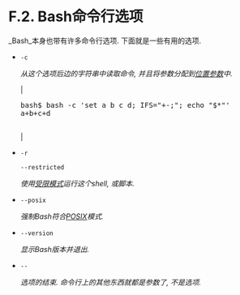 # F.2\. Bash命令行选项

_Bash_本身也带有许多命令行选项. 下面就是一些有用的选项.

*   `-c`

    _从这个选项后边的字符串中读取命令, 并且将参数分配到[位置参数](internalvariables.md#POSPARAMREF)中._

    | 

    <pre class="SCREEN"><samp class="PROMPT">bash$</samp> <kbd class="USERINPUT">bash -c 'set a b c d; IFS="+-;"; echo "$*"'</kbd>
    <samp class="COMPUTEROUTPUT">a+b+c+d</samp>
    	      </pre>

     |

*   `-r`

    `--restricted`

    _使用[受限模式](restricted-sh.md#RESTRICTEDSHREF)运行这个shell, 或脚本._

*   `--posix`

    _强制Bash符合[POSIX](sha-bang.md#POSIX2REF)模式._

*   `--version`

    _显示Bash版本并退出._

*   `--`

    _选项的结束. 命令行上的其他东西就都是参数了, 不是选项._